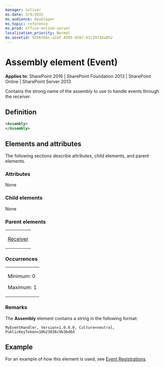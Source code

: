```yaml
---
manager: soliver
ms.date: 3/9/2015
ms.audience: Developer
ms.topic: reference
ms.prod: office-online-server
localization_priority: Normal
ms.assetid: 92b6f66c-a2af-4505-9287-91c29716a052
---
```


# Assembly element (Event)

**Applies to**: SharePoint 2016 | SharePoint Foundation 2013 | SharePoint Online | SharePoint Server 2013

Contains the strong name of the assembly to use to handle events through the receiver.

## Definition

```XML
<Assembly>
</Assembly>
```

## Elements and attributes

The following sections describe attributes, child elements, and parent elements.

### Attributes

None

### Child elements

None

### Parent elements

<table>
<colgroup>
<col width="100%" />
</colgroup>
<tbody>
<tr class="odd">
<td align="left"><p><a href="receiver-element-event.md">Receiver</a></p></td>
</tr>
</tbody>
</table>

### Occurrences

<table>
<colgroup>
<col width="100%" />
</colgroup>
<tbody>
<tr class="odd">
<td align="left"><p>Minimum: 0</p>
<p>Maximum: 1</p></td>
</tr>
</tbody>
</table>

### Remarks

The **Assembly** element contains a string in the following format:

```MyEventHandler, Version=1.0.0.0, Culture=neutral, PublicKeyToken=10b23036c9b36d6d```

## Example

For an example of how this element is used, see [Event Registrations](event-registrations.md).








